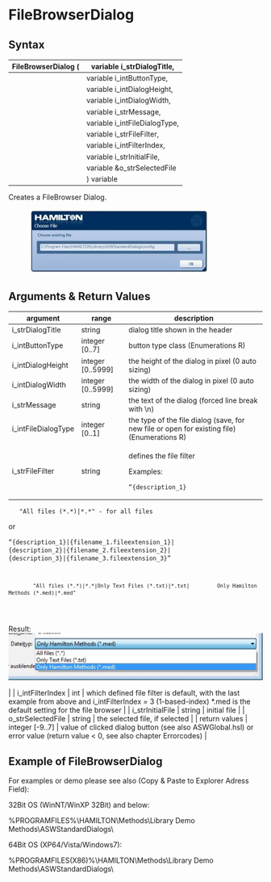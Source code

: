 # FileBrowserDialog

## Syntax

| FileBrowserDialog ( | variable i\_strDialogTitle,    |
| ------------------- | ------------------------------ |
|                     | variable i\_intButtonType,     |
|                     | variable i\_intDialogHeight,   |
|                     | variable i\_intDialogWidth,    |
|                     | variable i\_strMessage,        |
|                     | variable i\_intFileDialogType, |
|                     | variable i\_strFileFilter,     |
|                     | variable i\_intFilterIndex,    |
|                     | variable i\_strInitialFile,    |
|                     | variable \&o\_strSelectedFile  |
|                     | ) variable                     |

Creates a FileBrowser Dialog.

<figure><img src="../../../../.gitbook/assets/image.png" alt=""><figcaption></figcaption></figure>

## Arguments & Return Values

| argument             | range              | description                                                                                                                                                                                                                                                                                                                                                                                                                                                                                                                                                                                    |
| -------------------- | ------------------ | ---------------------------------------------------------------------------------------------------------------------------------------------------------------------------------------------------------------------------------------------------------------------------------------------------------------------------------------------------------------------------------------------------------------------------------------------------------------------------------------------------------------------------------------------------------------------------------------------- |
| i\_strDialogTitle    | string             | dialog title shown in the header                                                                                                                                                                                                                                                                                                                                                                                                                                                                                                                                                               |
| i\_intButtonType     | integer \[0..7]    | button type class (Enumerations R)                                                                                                                                                                                                                                                                                                                                                                                                                                                                                                                                                             |
| i\_intDialogHeight   | integer \[0..5999] | the height of the dialog in pixel (0 auto sizing)                                                                                                                                                                                                                                                                                                                                                                                                                                                                                                                                              |
| i\_intDialogWidth    | integer \[0..5999] | the width of the dialog in pixel (0 auto sizing)                                                                                                                                                                                                                                                                                                                                                                                                                                                                                                                                               |
| i\_strMessage        | string             | the text of the dialog (forced line break with \n)                                                                                                                                                                                                                                                                                                                                                                                                                                                                                                                                             |
| i\_intFileDialogType | integer \[0..1]    | the type of the file dialog (save, for new file or open for existing file) (Enumerations R)                                                                                                                                                                                                                                                                                                                                                                                                                                                                                                    |
| i\_strFileFilter     | string             | <p>defines the file filter</p><p></p><p></p><p>Examples:<br></p><pre><code>“{description_1}|{filename_1.fileextension_1}”
        
       "All files (*.*)|*.*" - for all files
</code></pre><p>or</p><pre><code>“{description_1}|{filename_1.fileextension_1}|
            {description_2}|{filename_2.fileextension_2}|
            {description_3}|{filename_3.fileextension_3}”
 
            "All files (*.*)|*.*|Only Text Files (*.txt)|*.txt|         Only Hamilton Methods (*.med)|*.med"
</code></pre><p>Result:<br><img src="../../../../.gitbook/assets/image (3).png" alt=""></p> |
| i\_intFilterIndex    | int                | which defined file filter is default, with the last example from above and i\_intFilterIndex = 3 (1-based-index) \*.med is the default setting for the file browser                                                                                                                                                                                                                                                                                                                                                                                                                            |
| i\_strInitialFile    | string             | initial file                                                                                                                                                                                                                                                                                                                                                                                                                                                                                                                                                                                   |
| o\_strSelectedFile   | string             | the selected file, if selected                                                                                                                                                                                                                                                                                                                                                                                                                                                                                                                                                                 |
| return values        | integer \[-9..7]   | value of clicked dialog button (see also ASWGlobal.hsl) or error value (return value < 0, see also chapter Errorcodes)                                                                                                                                                                                                                                                                                                                                                                                                                                                                         |

## Example of FileBrowserDialog

For examples or demo please see also (Copy & Paste to Explorer Adress Field):

32Bit OS (WinNT/WinXP 32Bit) and below:

%PROGRAMFILES%\HAMILTON\Methods\Library Demo Methods\ASWStandardDialogs\\

64Bit OS (XP64/Vista/Windows7):

%PROGRAMFILES(X86)%\HAMILTON\Methods\Library Demo Methods\ASWStandardDialogs\\
